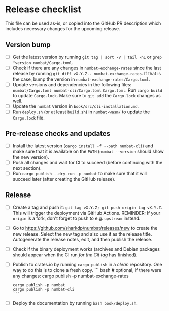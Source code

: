 # Release checklist

This file can be used as-is, or copied into the GitHub PR description which includes
necessary changes for the upcoming release.

## Version bump

- [ ] Get the latest version by running `git tag | sort -V | tail -n1`
      or `grep ^version numbat/Cargo.toml`.
- [ ] Check if there are any changes in `numbat-exchange-rates` since the
      last release by running `git diff vX.Y.Z.. numbat-exchange-rates`. If that
      is the case, bump the version in `numbat-exchange-rates/Cargo.toml`.
- [ ] Update versions and dependencies in the following files:
      ```
      numbat/Cargo.toml numbat-cli/Cargo.toml
      ```
      `Cargo.toml`. Run `cargo build` to update `Cargo.lock`.
      Make sure to `git add` the `Cargo.lock` changes as well.
- [ ] Update the `numbat` version in `book/src/cli-installation.md`.
- [ ] Run `deploy.sh` (or at least `build.sh`) in `numbat-wasm/` to
      update the `Cargo.lock` file.

## Pre-release checks and updates

- [ ] Install the latest version (`cargo install -f --path numbat-cli`) and make
      sure that it is available on the `PATH` (`numbat --version` should show the
      new version).
- [ ] Push all changes and wait for CI to succeed (before continuing with the
      next section).
- [ ] Run `cargo publish --dry-run -p numbat` to make sure that it will succeed later
      (after creating the GitHub release).

## Release

- [ ] Create a tag and push it: `git tag vX.Y.Z; git push origin tag vX.Y.Z`.
      This will trigger the deployment via GitHub Actions.
      REMINDER: If your `origin` is a fork, don't forget to push to e.g. `upstream`
      instead.
- [ ] Go to https://github.com/sharkdp/numbat/releases/new to create the new
      release. Select the new tag and also use it as the release title. Autogenerate
      the release notes, edit, and then publish the release.
- [ ] Check if the binary deployment works (archives and Debian packages should
      appear when the CI run *for the Git tag* has finished).
- [ ] Publish to crates.io by running `cargo publish` in a *clean* repository.
      One way to do this is to clone a fresh copy.
      ``` bash
      # optional, if there were any changes:
      cargo publish -p numbat-exchange-rates

      cargo publish -p numbat
      cargo publish -p numbat-cli
      ```
- [ ] Deploy the documentation by running `bash book/deploy.sh`.
